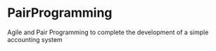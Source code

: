 # PairProgramming
Agile and Pair Programming to complete the development of a simple accounting system
